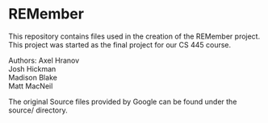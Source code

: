 # REMember

This repository contains files used in the creation of the REMember project.  
This project was started as the final project for our CS 445 course.  

Authors:
Axel Hranov  
Josh Hickman  
Madison Blake  
Matt MacNeil  
  
The original Source files provided by Google can be found under the source/ directory.
